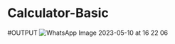 # Calculator-Basic
#OUTPUT
![WhatsApp Image 2023-05-10 at 16 22 06](https://github.com/Archit-1233/Calculator-Basic/assets/116543925/3af0af43-1065-4e2f-bbdc-75e31d2ba723)
